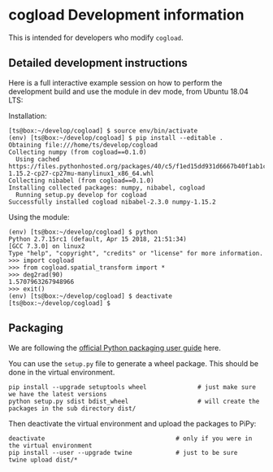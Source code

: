 # cogload Development information

This is intended for developers who modify `cogload`.

## Detailed development instructions

Here is a full interactive example session on how to perform the development build and use the module in dev mode, from Ubuntu 18.04 LTS:

Installation:

```console
[ts@box:~/develop/cogload] $ source env/bin/activate
(env) [ts@box:~/develop/cogload] $ pip install --editable .
Obtaining file:///home/ts/develop/cogload
Collecting numpy (from cogload==0.1.0)
  Using cached https://files.pythonhosted.org/packages/40/c5/f1ed15dd931d6667b40f1ab1c2fe1f26805fc2b6c3e25e45664f838de9d0/numpy-1.15.2-cp27-cp27mu-manylinux1_x86_64.whl
Collecting nibabel (from cogload==0.1.0)
Installing collected packages: numpy, nibabel, cogload
  Running setup.py develop for cogload
Successfully installed cogload nibabel-2.3.0 numpy-1.15.2
```

Using the module:

```console
(env) [ts@box:~/develop/cogload] $ python
Python 2.7.15rc1 (default, Apr 15 2018, 21:51:34)
[GCC 7.3.0] on linux2
Type "help", "copyright", "credits" or "license" for more information.
>>> import cogload
>>> from cogload.spatial_transform import *
>>> deg2rad(90)
1.5707963267948966
>>> exit()
(env) [ts@box:~/develop/cogload] $ deactivate
[ts@box:~/develop/cogload] $
```

## Packaging

We are following the [official Python packaging user guide](https://packaging.python.org/tutorials/packaging-projects/) here.

You can use the `setup.py` file to generate a wheel package. This should be done in the virtual environment.

```console
pip install --upgrade setuptools wheel              # just make sure we have the latest versions
python setup.py sdist bdist_wheel                   # will create the packages in the sub directory dist/
```

Then deactivate the virtual environment and upload the packages to PiPy:

```console
deactivate                                    # only if you were in the virtual environment
pip install --user --upgrade twine            # just to be sure
twine upload dist/*
```
